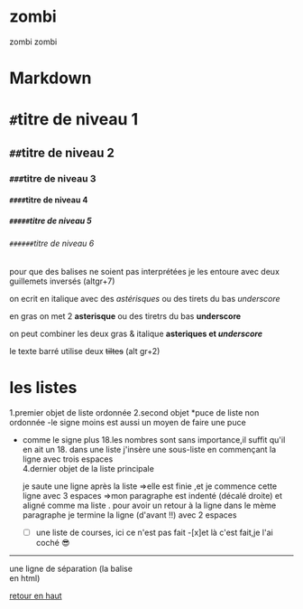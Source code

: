 # zombi
zombi zombi


# Markdown

<a name="haut">

# `#`titre de niveau 1
## `##`titre de niveau 2
### `###`titre de niveau 3
#### `####`titre de niveau 4
##### `#####`titre de niveau 5
###### `######`titre de niveau 6 

pour que des balises ne soient pas interprétées je les entoure avec deux guillemets inversés (altgr+7)

on ecrit en italique avec des *astérisques* ou des tirets du bas _underscore_ 

en gras on met 2 **asterisque** ou des tiretrs du bas __underscore__ 

on peut combiner les deux gras & italique **asteriques et _underscore_**

le texte barré utilise deux ~~tiltes~~ (alt gr+2)  

# les listes 

1.premier objet de liste ordonnée
2.second objet
  *puce de liste non ordonnée
  -le signe moins est aussi un moyen de faire une puce 
  + comme le signe plus 
  18.les nombres sont sans importance,il suffit qu'il en ait un 
     18. dans une liste j'insère une sous-liste en commençant la ligne avec trois espaces   
     4.dernier objet de la liste principale 

     je saute une ligne après la liste =>elle est finie ,et je commence cette ligne avec 3 espaces =>mon paragraphe est indenté (décalé droite) et aligné comme ma liste .
     pour avoir un retour à la ligne dans le mème paragraphe je termine la ligne (d'avant !!) avec 2 espaces  

    - [ ] une liste de courses, ici ce n'est pas fait 
-[x]et là c'est fait,je l'ai coché :sunglasses:

---

une ligne de séparation (la balise <br/>en html)



[retour en haut](#haut)
